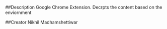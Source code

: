##Description
Google Chrome Extension.
Decrpts the content based on the enviornment


##Creator
Nikhil Madhamshettiwar
